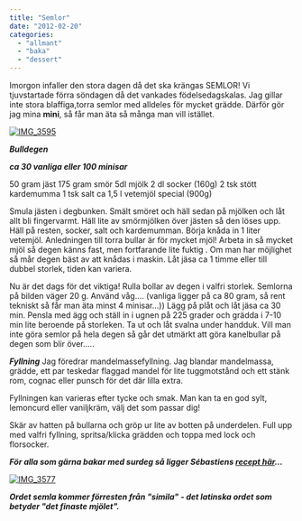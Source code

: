 ```yaml
---
title: "Semlor"
date: "2012-02-20"
categories: 
  - "allmant"
  - "baka"
  - "dessert"
---
```


Imorgon infaller den stora dagen då det ska krängas SEMLOR! Vi tjuvstartade förra söndagen då det vankades födelsedagskalas. Jag gillar inte stora blaffiga,torra semlor med alldeles för mycket grädde. Därför gör jag mina **mini**, så får man äta så många man vill istället.

[![](images/IMG_3595-1024x682.jpg "IMG_3595")](http://import.local/wp-content/uploads/2012/02/IMG_3595.jpg)

_**Bulldegen**_

_**ca 30 vanliga eller 100 minisar**_

50 gram jäst 175 gram smör 5dl mjölk 2 dl socker (160g) 2 tsk stött kardemumma 1 tsk salt ca 1,5 l vetemjöl special (900g)

Smula jästen i degbunken. Smält smöret och häll sedan på mjölken och låt allt bli fingervarmt. Häll lite av smörmjölken över jästen så den löses upp. Häll på resten, socker, salt och kardemumman. Börja knåda in 1 liter vetemjöl. Anledningen till torra bullar är för mycket mjöl! Arbeta in så mycket mjöl så degen känns fast, men fortfarande lite fuktig . Om man har möjlighet så mår degen bäst av att knådas i maskin. Låt jäsa ca 1 timme eller till dubbel storlek, tiden kan variera.

Nu är det dags för det viktiga! Rulla bollar av degen i valfri storlek. Semlorna på bilden väger 20 g. Använd våg.... (vanliga ligger på ca 80 gram, så rent tekniskt så får man äta minst 4 minisar...)) Lägg på plåt och låt jäsa ca 30 min. Pensla med ägg och ställ in i ugnen på 225 grader och grädda i 7-10 min lite beroende på storleken. Ta ut och låt svalna under handduk. Vill man inte göra semlor på hela degen så går det utmärkt att göra kanelbullar på degen som blir över.....

_**Fyllning**_ Jag föredrar mandelmassefyllning. Jag blandar mandelmassa, grädde, ett par teskedar flaggad mandel för lite tuggmotstånd och ett stänk rom, cognac eller punsch för det där lilla extra.

Fyllningen kan varieras efter tycke och smak. Man kan ta en god sylt, lemoncurd eller vaniljkräm, välj det som passar dig!

Skär av hatten på bullarna och gröp ur lite av botten på underdelen. Full upp med valfri fyllning, spritsa/klicka grädden och toppa med lock och florsocker.

_**För alla som gärna bakar med surdeg så ligger Sébastiens [recept här](http://www.recept.nu/1.326204/sebastien_boudet/kakor_tartor/mjol/sebastiens_surdegssemlor "Semlor")...**_

[![](images/IMG_3577-300x200.jpg "IMG_3577")](http://import.local/wp-content/uploads/2012/02/IMG_3577.jpg)

_**Ordet semla kommer förresten från "simila" - det latinska ordet som betyder "det finaste mjölet".**_
